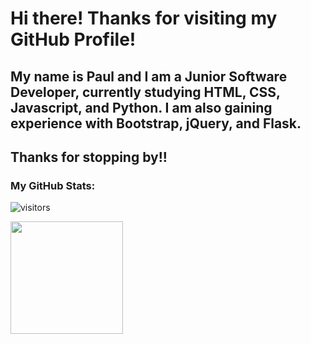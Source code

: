 # Hi there! Thanks for visiting my GitHub Profile!

## My name is Paul and I am a Junior Software Developer, currently studying HTML, CSS, Javascript, and Python. I am also gaining experience with Bootstrap, jQuery, and Flask. 


## Thanks for stopping by!! 


### My GitHub Stats:

![visitors](https://visitor-badge.laobi.icu/badge?page_id=paulvmking.paulvmking)

<img height="180em" src="https://github-readme-stats.vercel.app/api?username=paulvmking&show_icons=true&hide_border=true&&count_private=true&include_all_commits=true" />


